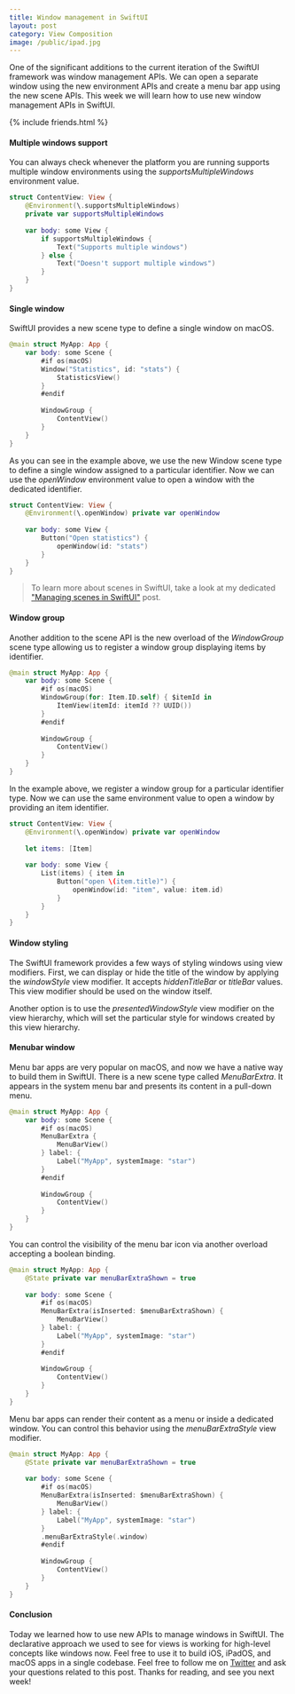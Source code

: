 ```yaml
---
title: Window management in SwiftUI
layout: post
category: View Composition
image: /public/ipad.jpg
---
```


One of the significant additions to the current iteration of the SwiftUI framework was window management APIs. We can open a separate window using the new environment APIs and create a menu bar app using the new scene APIs. This week we will learn how to use new window management APIs in SwiftUI.

{% include friends.html %}

#### Multiple windows support
You can always check whenever the platform you are running supports multiple window environments using the *supportsMultipleWindows* environment value.

```swift
struct ContentView: View {
    @Environment(\.supportsMultipleWindows)
    private var supportsMultipleWindows
    
    var body: some View {
        if supportsMultipleWindows {
            Text("Supports multiple windows")
        } else {
            Text("Doesn't support multiple windows")
        }
    }
}
```

#### Single window
SwiftUI provides a new scene type to define a single window on macOS. 

```swift
@main struct MyApp: App {
    var body: some Scene {
        #if os(macOS)
        Window("Statistics", id: "stats") {
            StatisticsView()
        }
        #endif
        
        WindowGroup {
            ContentView()
        }
    }
}

```

As you can see in the example above, we use the new Window scene type to define a single window assigned to a particular identifier. Now we can use the *openWindow* environment value to open a window with the dedicated identifier.

```swift
struct ContentView: View {
    @Environment(\.openWindow) private var openWindow
    
    var body: some View {        
        Button("Open statistics") {
            openWindow(id: "stats")
        }
    }
}
```

> To learn more about scenes in SwiftUI, take a look at my dedicated ["Managing scenes in SwiftUI"](/2020/08/26/managing-scenes-in-swiftui/) post.

#### Window group
Another addition to the scene API is the new overload of the *WindowGroup* scene type allowing us to register a window group displaying items by identifier.

```swift
@main struct MyApp: App {
    var body: some Scene {
        #if os(macOS)
        WindowGroup(for: Item.ID.self) { $itemId in
            ItemView(itemId: itemId ?? UUID())
        }
        #endif
        
        WindowGroup {
            ContentView()
        }
    }
}
```

In the example above, we register a window group for a particular identifier type. Now we can use the same environment value to open a window by providing an item identifier.

```swift
struct ContentView: View {
    @Environment(\.openWindow) private var openWindow
    
    let items: [Item]
    
    var body: some View {
        List(items) { item in
            Button("open \(item.title)") {
                openWindow(id: "item", value: item.id)
            }
        }
    }
}
```

#### Window styling
The SwiftUI framework provides a few ways of styling windows using view modifiers. First, we can display or hide the title of the window by applying the *windowStyle* view modifier. It accepts *hiddenTitleBar* or *titleBar* values. This view modifier should be used on the window itself. 

Another option is to use the *presentedWindowStyle* view modifier on the view hierarchy, which will set the particular style for windows created by this view hierarchy.

#### Menubar window
Menu bar apps are very popular on macOS, and now we have a native way to build them in SwiftUI. There is a new scene type called *MenuBarExtra*. It appears in the system menu bar and presents its content in a pull-down menu.

```swift
@main struct MyApp: App {
    var body: some Scene {
        #if os(macOS)
        MenuBarExtra {
            MenuBarView()
        } label: {
            Label("MyApp", systemImage: "star")
        }
        #endif
        
        WindowGroup {
            ContentView()
        }
    }
}
```

You can control the visibility of the menu bar icon via another overload accepting a boolean binding.

```swift
@main struct MyApp: App {
    @State private var menuBarExtraShown = true
    
    var body: some Scene {
        #if os(macOS)
        MenuBarExtra(isInserted: $menuBarExtraShown) {
            MenuBarView()
        } label: {
            Label("MyApp", systemImage: "star")
        }
        #endif
        
        WindowGroup {
            ContentView()
        }
    }
}

```

Menu bar apps can render their content as a menu or inside a dedicated window. You can control this behavior using the *menuBarExtraStyle* view modifier.

```swift
@main struct MyApp: App {
    @State private var menuBarExtraShown = true
    
    var body: some Scene {
        #if os(macOS)
        MenuBarExtra(isInserted: $menuBarExtraShown) {
            MenuBarView()
        } label: {
            Label("MyApp", systemImage: "star")
        }
        .menuBarExtraStyle(.window)
        #endif
        
        WindowGroup {
            ContentView()
        }
    }
}
```

#### Conclusion
Today we learned how to use new APIs to manage windows in SwiftUI. The declarative approach we used to see for views is working for high-level concepts like windows now. Feel free to use it to build iOS, iPadOS, and macOS apps in a single codebase. Feel free to follow me on [Twitter](https://twitter.com/mecid) and ask your questions related to this post. Thanks for reading, and see you next week!

